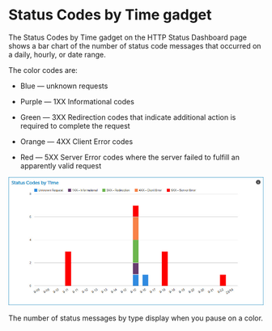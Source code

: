 # Status Codes by Time gadget 

<head>
  <meta name="guidename" content="Integration"/>
  <meta name="context" content="GUID-f7ffb795-94eb-4a10-af16-629fc35d52b5"/>
</head>


The Status Codes by Time gadget on the HTTP Status Dashboard page shows a bar chart of the number of status code messages that occurred on a daily, hourly, or date range.

The color codes are:

-   Blue — unknown requests

-   Purple — 1XX Informational codes

-   Green — 3XX Redirection codes that indicate additional action is required to complete the request

-   Orange — 4XX Client Error codes

-   Red — 5XX Server Error codes where the server failed to fulfill an apparently valid request


![Status Codes by Time gadget](../Images/dashboard-ga-status-code-by-time.jpg)

The number of status messages by type display when you pause on a color.